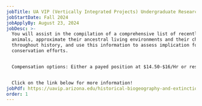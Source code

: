 ```yaml
---
jobTitle: UA VIP (Vertically Integrated Projects) Undergraduate Research Assistant
jobStartDate: Fall 2024
jobApplyBy: August 23, 2024
jobDesc: >-
  You will assist in the compilation of a comprehensive list of recently extinct
  animals, approximate their ancestral living environments and their changes
  throughout history, and use this information to assess implication for future
  conservation efforts.  


  Compensation options: Either a payed position at $14.50-$16/Hr or research credit units. 


  Click on the link below for more information!
jobPdf: https://uavip.arizona.edu/historical-biogeography-and-extinction-risk-assessment-recently-extinct-animals
order: 1
---
```


